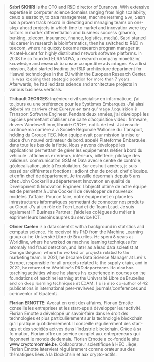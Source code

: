 > **Sabri SKHIRI** is the CTO and R&D director of Euranova. With extensive expertise in computer science domains ranging from high scalability, cloud & elasticity, to data management, machine learning & AI, Sabri has a proven track record in directing and managing teams on one-step-ahead projects in which time to market and innovation were key factors in market differentiation and business success (pharma, banking, telecom, insurance, finance, logistics, media). Sabri started his career in research in bioinformatics, then he switched to R&D in telecom, where he quickly became research program manager at Alcatel-lucent for highly distributed network software platforms. In 2008 he co founded EURANOVA, a research company monetizing knowledge and research to create competitive advantages. As a first mission, Sabri started leading the R&D architecture department for Huawei technologies in the EU within the European Research Center. He was keeping that strategic position for more than 7 years. Afterwards, he had led data science and architecture projects in various business verticals.


> **Thibault GEORGES**: Ingénieur civil spécialisé en informatique, j’ai toujours eu une préférence pour les Systèmes Embarqués. J’ai ainsi débuté ma carrière chez Euresys en tant qu’Image Acquisition & Transport Software Engineer. Pendant deux années, j’ai développé les logiciels permettant d’utiliser une carte d’acquisition vidéo : firmware, drivers Windows/Linux, librairie C/C++, outils de test. J’ai ensuite continué ma carrière à la Société Régionale Wallonne du Transport, holding du Groupe TEC. Mon équipe avait pour mission la mise en place d’un nouvel ordinateur de bord, appelé Plateforme Embarquée, dans tous les bus de la flotte. Nous y avons développé les applications permettant de gérer les équipements métier à bord du véhicule : afficheurs extérieurs, intérieurs, billetterie, pilotage des valideurs, communication GSM et Data avec le centre de contrôle, géolocalisation, aide à l’exploitation. Sur ces huit années, je suis passé par différentes fonctions : adjoint chef de projet, chef d’équipe, et enfin chef de département. Je travaille désormais depuis 5 ans chez John Cockerill au département Innovation en qualité de Development & Innovation Engineer. L’objectif ultime de notre équipe est de permettre à John Cockerill de développer de nouveaux modèles d’affaire. Pour ce faire, notre équipe met en place les infrastructures informatiques permettant de connecter nos produits au Cloud. J’y ai un rôle de Tech Lead et de Team Lead. Je suis également IT Business Partner : j’aide les collègues du métier à exprimer leurs besoins auprès du service ICT.

> **Olivier Caelen** is a data scientist with a background in statistics and computer science. He received his PhD from the Machine Learning group at the Université Libre de Bruxelles. He spent 8 years at Worldline, where he worked on machine learning techniques for anomaly and fraud detection, and later as a lead data scientist at Orange Belgium, where he worked on projects related to the marketing team. In 2021, he became Data Science Manager at Levi's Europe, responsible for all projects related to the supply chain, and in 2022, he returned to Worldline's R&D department. He also has teaching activities where he shares his experience in courses on the foundations of machine learning at the  Université Libre de Bruxelles and on deep learning techniques at ECAM. He is also co-author of 42 publications in international peer-reviewed journals/conferences and co-inventor of 6 patents.

> **Florian ERNOTTE**: Avocat en droit des affaires, Florian Ernotte conseille les entreprises et les start-ups à développer leur activité. Florian Ernotte a développé un savoir-faire dans le droit des technologies et plus particulièrement sur la technologie blockchain qu’il pratique quotidiennement. Il conseille régulièrement des start-ups et des sociétés actives dans l’industrie blockchain. Grâce à sa formation, Florian offre un service complet aux entrepreneurs qui façonnent le monde de demain. Florian Ernotte a co-fondé le site www.cryptomonnaie.be. Collaborateur scientifique à HEC Liège, Florian Ernotte intervient régulièrement comme orateur sur des thématiques liées à la blockchain et aux crypto-actifs.
